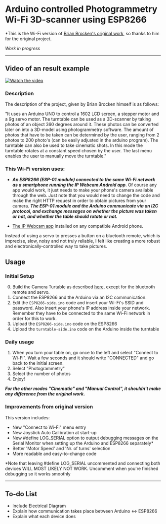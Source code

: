 # Arduino controlled Photogrammetry Wi-Fi 3D-scanner using ESP8266

*This is the Wi-Fi version of [Brian Brocken's original work](https://hackaday.io/project/168301-arduino-controlled-photogrammetry-3d-scanner), so thanks to him for the original project.

*Work in progress*

-------------------------------------------
Video of an result example
-------------------------------------------
[![Watch the video](https://img.youtube.com/vi/YgXV4LTF02c/hqdefault.jpg)](https://www.youtube.com/watch?v=YgXV4LTF02c)

### Description

The description of the project, given by Brian Brocken himself is as follows:

"It uses an Arduino UNO to control a 1602 LCD screen, a stepper motor and a 9g servo motor. The turntable can be used as a 3D-scanner by taking photos of an object 360 degrees around it. These photos can be converted later on into a 3D-model using photogrammetry software. The amount of photos that have to be taken can be determined by the user, ranging from 2 photos to 200 photo's (can be easily adjusted in the arduino program). The turntable can also be used to take cinematic shots. In this mode the turntable rotates at a constant speed chosen by the user. The last menu enables the user to manually move the turntable."

### This Wi-Fi version uses:

- ***An ESP8266 (ESP-01 module) connected to the same Wi-Fi network as a smartphone running the IP Webcam Android app***. Of course any app would work, it just needs to make your phone's camera available through the web. Just note that you would need to change the code and make the right HTTP request in order to obtain pictures from your camera. ***The ESP-01 module and the Arduino communicate via an I2C protocol, and exchange messages on whether the picture was taken or not, and whether the table should rotate or not.***

- [The IP Webcam app](https://play.google.com/store/apps/details?id=com.pas.webcam&hl=en) installed on any compatible Android phone.

Instead of using a servo to presses a button on a bluetooth remote, which is imprecise, slow, noisy and not truly reliable, I felt like creating a more robust and electronically-controlled way to take pictures. 



## Usage
### Initial Setup
0. Build the Camera Turtable as described [here](https://hackaday.io/project/168301-arduino-controlled-photogrammetry-3d-scanner), except for the bluetooth remote and servo.
1. Connect the ESP8266 and the Arduino via an I2C communication.
2. Edit the `ESP8266-side.ino` code and insert your Wi-Fi's SSID and password. Also insert your phone's IP address inside your network. Remember they have to be connected to the same Wi-Fi network in order for this to work.
3. Upload the `ESP8266-side.ino` code on the ESP8266
4. Upload the `turntable-side.ino` code on the Arduino inside the turntable

### Daily usage
1. When you turn your table on, go once to the left and select "Connect to Wi-Fi". Wait a few seconds and it should write "CONNECTED" and go back to the initial screen.
2. Select "Photogrammetry"
3. Select the number of photos
4. Enjoy!

***For the other modes "Cinematic" and "Manual Control", it shouldn't make any difference from the original work.***

### Improvements from original version

This version includes:

- New "Connect to Wi-Fi" menu entry
- New Joystick Auto Calibration at start-up
- New #define LOG_SERIAL option to output debugging messages on the Serial Monitor when setting up the Arduino and ESP8266 separately*
- Better 'Motor Speed' and 'Nr. of turns' selection
- More readable and easy-to-change code

*Note that leaving #define LOG_SERIAL uncommented and connecting both devices WILL MOST LIKELY NOT WORK. Uncomment when you're finished debugging so it works smoothly


---------------------------------------
To-do List
---------------------------------------

- Include Electrical Diagram 
- Explain how communication takes place between Arduino <-> ESP8266
- Explain what each device does
